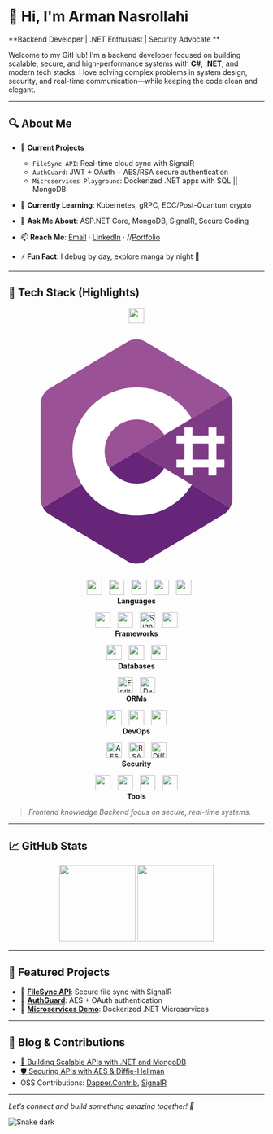 # 👋 Hi, I'm Arman Nasrollahi  
**Backend Developer | .NET Enthusiast | Security Advocate **

Welcome to my GitHub! I'm a backend developer focused on building scalable, secure, and high-performance systems with **C#**, **.NET**, and modern tech stacks. I love solving complex problems in system design, security, and real-time communication—while keeping the code clean and elegant.

---

## 🔍 About Me
- 🔭 **Current Projects**  
  - `FileSync API`: Real-time cloud sync with SignalR  
  - `AuthGuard`: JWT + OAuth + AES/RSA secure authentication  
  - `Microservices Playground`: Dockerized .NET apps with SQL || MongoDB  

- 🌱 **Currently Learning**: Kubernetes, gRPC, ECC/Post-Quantum crypto  
- 💬 **Ask Me About**: ASP.NET Core, MongoDB, SignalR, Secure Coding  
- 📫 **Reach Me**: [Email](mailto:your-email) · [LinkedIn](https://www.linkedin.com/in/your-profile) · //[Portfolio](https://your-portfolio.com)  
- ⚡ **Fun Fact**: I debug by day, explore manga by night 🌙  

---

## 🧰 Tech Stack (Highlights)

<div align="center">

  <!-- LANGUAGES -->
  <p>
    <img src="https://www.svgrepo.com/show/374041/c-sharp.svg" width="30" /><?xml version="1.0" encoding="utf-8"?><!-- Uploaded to: SVG Repo, www.svgrepo.com, Generator: SVG Repo Mixer Tools -->
<svg width="800px" height="800px" viewBox="0 0 32 32" fill="none" xmlns="http://www.w3.org/2000/svg">
<path d="M27.6947 22.9999C27.883 22.6617 28 22.2807 28 21.9385V10.0613C28 9.71913 27.8831 9.33818 27.6947 9L16 16L27.6947 22.9999Z" fill="#7F3A86"/>
<path d="M17.0395 29.7433L26.9611 23.8047C27.2469 23.6336 27.5067 23.3382 27.695 23L16.0003 16L4.30566 23C4.49398 23.3382 4.75382 23.6337 5.03955 23.8047L14.9611 29.7433C15.5326 30.0855 16.468 30.0855 17.0395 29.7433Z" fill="#662579"/>
<path d="M27.6947 8.99996C27.5064 8.6617 27.2465 8.36629 26.9608 8.19521L17.0392 2.25662C16.4677 1.91446 15.5323 1.91446 14.9608 2.25662L5.03922 8.19521C4.46761 8.53729 4 9.37709 4 10.0613V21.9386C4 22.2807 4.11694 22.6618 4.30533 23L16 16L27.6947 8.99996Z" fill="#9A5196"/>
<path d="M16.0385 24C11.6061 24 8 20.4112 8 16C8 11.5888 11.6061 8 16.0385 8C18.8458 8 21.4674 9.47569 22.919 11.8618L19.4765 13.9265C18.7492 12.736 17.4399 12 16.0385 12C13.8222 12 12.0193 13.7944 12.0193 16C12.0193 18.2056 13.8222 20 16.0385 20C17.4362 20 18.7421 19.2681 19.4707 18.0832L22.9205 20.1359C21.4692 22.5234 18.8467 24 16.0385 24Z" fill="white"/>
<path fill-rule="evenodd" clip-rule="evenodd" d="M25.0001 13V13.9974H22.9999V13H22.0001V13.9974H21V15H22.0001V16.9948H21V18H22.0001V19H22.9999L23 18H25.0001V19H25.9999V18H27V17H25.9999V15H27V13.9974H25.9999V13H25.0001ZM25.0001 17V15H22.9999V16.9948L25.0001 17Z" fill="white"/>
</svg>
    <img src="https://www.svgrepo.com/show/452234/java.svg" width="30" style="margin-left: 10px;" />
    <img src="https://www.svgrepo.com/show/353622/cpp.svg" width="30" style="margin-left: 10px;" />
    <img src="https://www.svgrepo.com/show/349540/javascript.svg" width="30" style="margin-left: 10px;" />
    <img src="https://www.svgrepo.com/show/452192/dart.svg" width="30" style="margin-left: 10px;" />
    <img src="https://www.svgrepo.com/show/373935/sql-database-generic.svg" width="30" style="margin-left: 10px;" />
    <br/>
    <strong>Languages</strong>
  </p>

  <!-- FRAMEWORKS -->
  <p>
    <img src="https://www.svgrepo.com/show/354259/dotnet.svg" width="30" />
    <img src="https://www.svgrepo.com/show/373594/asp-dot-net.svg" width="30" style="margin-left: 10px;" />
    <img src="https://www.svgrepo.com/show/354259/dotnet.svg" width="30" style="margin-left: 10px;" title="SignalR" />
    <img src="https://www.svgrepo.com/show/353884/flutter.svg" width="30" style="margin-left: 10px;" />
    <br/>
    <strong>Frameworks</strong>
  </p>

  <!-- DATABASES -->
  <p>
    <img src="https://www.svgrepo.com/show/303229/microsoft-sql-server-logo.svg" width="30" />
    <img src="https://www.svgrepo.com/show/354200/postgresql.svg" width="30" style="margin-left: 10px;" />
    <img src="https://www.svgrepo.com/show/331488/mongodb.svg" width="30" style="margin-left: 10px;" />
    <br/>
    <strong>Databases</strong>
  </p>

  <!-- ORMs -->
  <p>
    <img src="https://www.svgrepo.com/show/354259/dotnet.svg" width="30" title="Entity Framework"/>
    <img src="https://www.svgrepo.com/show/448226/nuget.svg" width="30" style="margin-left: 10px;" title="Dapper"/>
    <br/>
    <strong>ORMs</strong>
  </p>

  <!-- DEVOPS -->
  <p>
    <img src="https://www.svgrepo.com/show/354262/docker.svg" width="30" />
    <img src="https://www.svgrepo.com/show/512317/githubactions.svg" width="30" style="margin-left: 10px;" />
    <img src="https://www.svgrepo.com/show/353824/kubernetes.svg" width="30" style="margin-left: 10px;" />
    <br/>
    <strong>DevOps</strong>
  </p>

  <!-- SECURITY -->
  <p>
    <img src="https://www.svgrepo.com/show/327889/lock.svg" width="30" title="AES" />
    <img src="https://www.svgrepo.com/show/512089/key-03.svg" width="30" style="margin-left: 10px;" title="RSA" />
    <img src="https://www.svgrepo.com/show/511780/encryption.svg" width="30" style="margin-left: 10px;" title="Diffie-Hellman" />
    <br/>
    <strong>Security</strong>
  </p>

  <!-- TOOLS -->
  <p>
    <img src="https://www.svgrepo.com/show/349375/git.svg" width="30" />
    <img src="https://www.svgrepo.com/show/354202/postman-icon.svg" width="30" style="margin-left: 10px;" />
    <img src="https://www.svgrepo.com/show/303557/visualstudio.svg" width="30" style="margin-left: 10px;" />
    <img src="https://www.svgrepo.com/show/373603/swagger.svg" width="30" style="margin-left: 10px;" />
    <br/>
    <strong>Tools</strong>
  </p>

</div>

> *Frontend knowledge Backend focus on secure, real-time systems.*

---

## 📈 GitHub Stats  
<p align="center">
  <img src="https://github-readme-stats.vercel.app/api?username=ArmanNS1&show_icons=true&theme=dracula&hide_border=true" height="150" />
  <img src="https://github-readme-stats.vercel.app/api/top-langs/?username=ArmanNS1&layout=compact&theme=dracula&hide_border=true" height="150" />
</p>

---

## 🌟 Featured Projects
- 🔹 [**FileSync API**](https://github.com/ArmanNS1/): Secure file sync with SignalR  
- 🔹 [**AuthGuard**](https://github.com/ArmanNS1/): AES + OAuth authentication  
- 🔹 [**Microservices Demo**](https://github.com/ArmanNS1/): Dockerized .NET Microservices  

---

## 📝 Blog & Contributions
- [🔐 Building Scalable APIs with .NET and MongoDB](https://your-blog.com/post1)  
- [🛡️ Securing APIs with AES & Diffie-Hellman](https://your-blog.com/post2)  
- OSS Contributions: [Dapper.Contrib](https://github.com/DapperLib/Dapper.Contrib), [SignalR](https://github.com/dotnet/aspnetcore)

---

*Let’s connect and build something amazing together! 🚀*

![Snake dark](https://raw.githubusercontent.com/ArmanNS1/ArmanNasrollahi/output/github-contribution-grid-snake-dark.svg)
</div>
